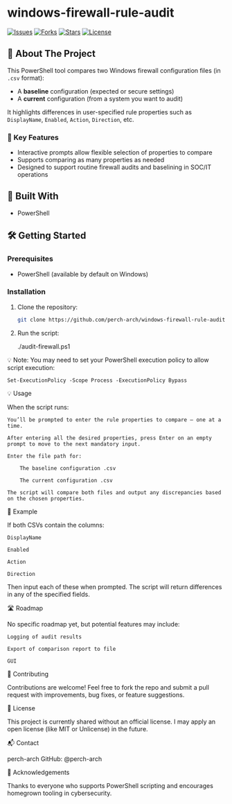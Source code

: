 # windows-firewall-rule-audit

[![Issues](https://img.shields.io/github/issues/perch-arch/windows-firewall-rule-audit.svg)](https://github.com/perch-arch/windows-firewall-rule-audit/issues)
[![Forks](https://img.shields.io/github/forks/perch-arch/windows-firewall-rule-audit.svg)](https://github.com/perch-arch/windows-firewall-rule-audit/network/members)
[![Stars](https://img.shields.io/github/stars/perch-arch/windows-firewall-rule-audit.svg)](https://github.com/perch-arch/windows-firewall-rule-audit/stargazers)
[![License](https://img.shields.io/badge/license-Unlicense-lightgrey.svg)](https://choosealicense.com/licenses/unlicense/)

## 📌 About The Project

This PowerShell tool compares two Windows firewall configuration files (in `.csv` format):  
- A **baseline** configuration (expected or secure settings)
- A **current** configuration (from a system you want to audit)

It highlights differences in user-specified rule properties such as `DisplayName`, `Enabled`, `Action`, `Direction`, etc.

### 🔑 Key Features
- Interactive prompts allow flexible selection of properties to compare
- Supports comparing as many properties as needed
- Designed to support routine firewall audits and baselining in SOC/IT operations

## 🚀 Built With

- PowerShell

## 🛠️ Getting Started

### Prerequisites

- PowerShell (available by default on Windows)

### Installation

1. Clone the repository:
   ```bash
   git clone https://github.com/perch-arch/windows-firewall-rule-audit.git

2. Run the script:

    ./audit-firewall.ps1


💡 Note: You may need to set your PowerShell execution policy to allow script execution:

    Set-ExecutionPolicy -Scope Process -ExecutionPolicy Bypass


💡 Usage

When the script runs:

    You’ll be prompted to enter the rule properties to compare — one at a time.

    After entering all the desired properties, press Enter on an empty prompt to move to the next mandatory input.

    Enter the file path for:

        The baseline configuration .csv

        The current configuration .csv

    The script will compare both files and output any discrepancies based on the chosen properties.



🧪 Example

If both CSVs contain the columns:

    DisplayName

    Enabled

    Action

    Direction

Then input each of these when prompted. The script will return differences in any of the specified fields.


🛣️ Roadmap

No specific roadmap yet, but potential features may include:

    Logging of audit results

    Export of comparison report to file

    GUI


🤝 Contributing

Contributions are welcome! Feel free to fork the repo and submit a pull request with improvements, bug fixes, or feature suggestions.


📝 License

This project is currently shared without an official license. I may apply an open license (like MIT or Unlicense) in the future.


📬 Contact

perch-arch
GitHub: @perch-arch


🙏 Acknowledgements

Thanks to everyone who supports PowerShell scripting and encourages homegrown tooling in cybersecurity.
